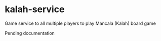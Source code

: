 # kalah-service
Game service to all multiple players to play Mancala (Kalah) board game

Pending documentation
